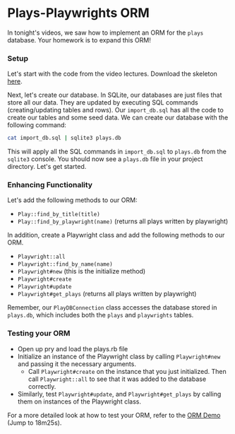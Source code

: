 # Plays-Playwrights ORM

In tonight's videos, we saw how to implement an ORM for the `plays` database.  Your homework is to expand this ORM!  

### Setup

Let's start with the code from the video lectures. Download the skeleton [here][skeleton].

Next, let's create our database. In SQLite, our databases are just files that store all our data. They are updated by executing SQL commands (creating/updating tables and rows). Our `import_db.sql` has all the code to create our tables and some seed data. We can create our database with the following command:

```sh
cat import_db.sql | sqlite3 plays.db
```

This will apply all the SQL commands in `import_db.sql` to `plays.db` from the `sqlite3` console. You should now see a `plays.db` file in your project directory. Let's get started.

### Enhancing Functionality

Let's add the following methods to our ORM:

  * `Play::find_by_title(title)`
  * `Play::find_by_playwright(name)` (returns all plays written by playwright)

In addition, create a Playwright class and add the following methods to our ORM.

  * `Playwright::all`
  * `Playwright::find_by_name(name)`
  * `Playwright#new` (this is the initialize method)
  * `Playwright#create`
  * `Playwright#update`
  * `Playwright#get_plays` (returns all plays written by playwright)

Remember, our `PlayDBConnection` class accesses the database stored in `plays.db`, which includes both the `plays` and `playwrights` tables.

### Testing your ORM

* Open up pry and load the plays.rb file
* Initialize an instance of the Playwright class by calling `Playwright#new` and passing it the necessary arguments.
  * Call `Playwright#create` on the instance that you just initialized. Then call `Playwright::all` to see that it was added to the database correctly.
* Similarly, test `Playwright#update`, and `Playwright#get_plays` by calling them on instances of the Playwright class.

For a more detailed look at how to test your ORM, refer to the [ORM Demo][orm-demo-video] (Jump to 18m25s).
  

[skeleton]: http://assets.aaonline.io/fullstack/sql/homeworks/plays/skeleton.zip?raw=true
[orm-demo-video]: https://vimeo.com/167672029#t=18m24s

